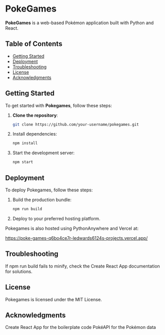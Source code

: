 # PokeGames

**PokeGames** is a web-based Pokémon application built with Python and React.

## Table of Contents

- [Getting Started](#getting-started)
- [Deployment](#deployment)
- [Troubleshooting](#troubleshooting)
- [License](#license)
- [Acknowledgments](#acknowledgments)

## Getting Started

To get started with **Pokegames**, follow these steps:

1. **Clone the repository**:
   ```bash
   git clone https://github.com/your-username/pokegames.git
2. Install dependencies:
   ```bash
   npm install
   
3. Start the development server:
   ```bash
   npm start
   
## Deployment
To deploy Pokegames, follow these steps:

1. Build the production bundle:
   ```bash
   npm run build
   
2. Deploy to your preferred hosting platform.

Pokegames is also hosted using PythonAnywhere and Vercel at:

https://poke-games-q6bo4ce7r-ledwards6124s-projects.vercel.app/

## Troubleshooting
If npm run build fails to minify, check the Create React App documentation for solutions.

## License
Pokegames is licensed under the MIT License.

## Acknowledgments
Create React App for the boilerplate code
PokéAPI for the Pokémon data
